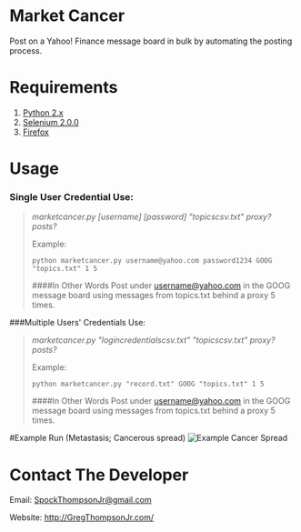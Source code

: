 Market Cancer
========

Post on a Yahoo! Finance message board in bulk by automating the posting process.

Requirements
========
1. [Python 2.x](http://www.python.org/)
2. [Selenium 2.0.0](http://docs.seleniumhq.org/)
3. [Firefox](http://www.mozilla.org/en-US/firefox/new/)

Usage
========
### Single User Credential Use:

> _marketcancer.py [username] [password] "topicscsv.txt" proxy? posts?_
>
> Example:
>
>     python marketcancer.py username@yahoo.com password1234 GOOG "topics.txt" 1 5
> 
> ####In Other Words
>    Post under username@yahoo.com in the GOOG message board using messages from topics.txt behind a proxy 5 times.
>
###Multiple Users' Credentials Use:

> _marketcancer.py "logincredentialscsv.txt" "topicscsv.txt" proxy? posts?_ 
> 
> Example:
>
>     python marketcancer.py "record.txt" GOOG "topics.txt" 1 5
>
> ####In Other Words
>   Post under username@yahoo.com in the GOOG message board using messages from topics.txt behind a proxy 5 times.
>
>



#Example Run (Metastasis; Cancerous spread)
![Example Cancer Spread](http://i.imgur.com/T7qx12x.jpg)

Contact The Developer
==============
Email: SpockThompsonJr@gmail.com

Website: http://GregThompsonJr.com/